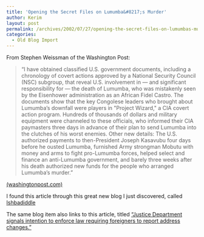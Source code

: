 ```yaml
---
title: 'Opening the Secret Files on Lumumba&#8217;s Murder'
author: Kerim
layout: post
permalink: /archives/2002/07/27/opening-the-secret-files-on-lumumbas-murder/
categories:
  - Old Blog Import
---
```

From Stephen Weissman of the Washington Post:


>   &#8220;I have obtained classified U.S. government documents, including a chronology of covert actions approved by a National Security Council (NSC) subgroup, that reveal U.S. involvement in &#8212; and significant responsibility for &#8212; the death of Lumumba, who was mistakenly seen by the Eisenhower administration as an African Fidel Castro. The documents show that the key Congolese leaders who brought about Lumumba&#8217;s downfall were players in "Project Wizard," a CIA covert action program. Hundreds of thousands of dollars and military equipment were channeled to these officials, who informed their CIA paymasters three days in advance of their plan to send Lumumba into the clutches of his worst enemies. Other new details: The U.S. authorized payments to then-President Joseph Kasavubu four days before he ousted Lumumba, furnished Army strongman Mobutu with money and arms to fight pro-Lumumba forces, helped select and finance an anti-Lumumba government, and barely three weeks after his death authorized new funds for the people who arranged Lumumba&#8217;s murder.&#8221;


<a href="http://www.washingtonpost.com/wp-dyn/articles/A35560-2002Jul20.html" onclick="_gaq.push(['_trackEvent', 'outbound-article', 'http://www.washingtonpost.com/wp-dyn/articles/A35560-2002Jul20.html', '(washingtonpost.com)']);" >(washingtonpost.com)</a>

I found this article through this great new blog I just discovered, called <a href="http://www.triptronix.net/ishbadiddle/blogarchive/2002_07_21_blogarchive.html#79351181" onclick="_gaq.push(['_trackEvent', 'outbound-article', 'http://www.triptronix.net/ishbadiddle/blogarchive/2002_07_21_blogarchive.html#79351181', 'Ishbadiddle']);" >Ishbadiddle</a>

The same blog item also links to this article, titled <a href="http://www.sfgate.com/cgi-bin/article.cgi?f=/news/archive/2002/07/22/national1856EDT0725.DTL" onclick="_gaq.push(['_trackEvent', 'outbound-article', 'http://www.sfgate.com/cgi-bin/article.cgi?f=/news/archive/2002/07/22/national1856EDT0725.DTL', '&#8220;Justice Department signals intention to enforce law requiring foreigners to report address changes.&#8221;']);" >&#8220;Justice Department signals intention to enforce law requiring foreigners to report address changes.&#8221;</a>


